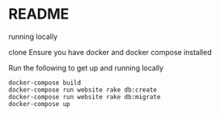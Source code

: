 # README


running locally


clone
Ensure you have docker and docker compose installed

Run the following to get up and running locally
```
docker-compose build
docker-compose run website rake db:create
docker-compose run website rake db:migrate
docker-compose up
```
